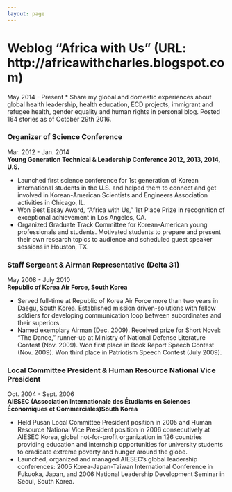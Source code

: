```yaml
---
layout: page
---
```


<h1>Weblog “Africa with Us” (URL: http://africawithcharles.blogspot.com)</h1>
May 2014 - Present  
* Share my global and domestic experiences about global health leadership, health education, ECD projects, immigrant and refugee health, gender equality and human rights in personal blog. Posted 164 stories as of October 29th 2016.

### Organizer of Science Conference
Mar. 2012 - Jan. 2014  
__Young Generation Technical & Leadership Conference 2012, 2013, 2014, U.S.__   
* Launched first science conference for 1st generation of Korean international students in the U.S. and helped them to connect and get involved in Korean-American Scientists and Engineers Association activities in Chicago, IL.  
* Won Best Essay Award, “Africa with Us,” 1st Place Prize in recognition of exceptional achievement in Los Angeles, CA.  
* Organized Graduate Track Committee for Korean-American young professionals and students. Motivated students to prepare and present their own research topics to audience and scheduled guest speaker sessions in Houston, TX.  

### Staff Sergeant & Airman Representative (Delta 31)
May 2008 - July 2010  
__Republic of Korea Air Force, South Korea__  
* Served full-time at Republic of Korea Air Force more than two years in Daegu, South Korea. Established mission driven-solutions with fellow soldiers for developing communication loop between subordinates and their superiors.  
* Named exemplary Airman (Dec. 2009). Received prize for Short Novel: “The Dance,” runner-up at Ministry of National Defense Literature Contest (Nov. 2009). Won first place in Book Report Speech Contest (Nov. 2009). Won third place in Patriotism Speech Contest (July 2009).   

### Local Committee President & Human Resource National Vice President
Oct. 2004 - Sept. 2006  
__AIESEC (Association Internationale des Étudiants en Sciences Économiques et Commerciales)South Korea__  
* Held Pusan Local Committee President position in 2005 and Human Resource National Vice President position in 2006 consecutively at AIESEC Korea, global not-for-profit organization in 126 countries providing education and internship opportunities for university students to eradicate extreme poverty and hunger around the globe.  
* Launched, organized and managed AIESEC’s global leadership conferences: 2005 Korea-Japan-Taiwan International Conference in Fukuoka, Japan, and 2006 National Leadership Development Seminar in Seoul, South Korea.

